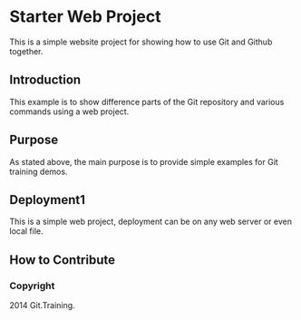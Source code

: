 # Starter Web Project

This is a simple website project for
showing how to use Git and Github together.

## Introduction

This example is to show difference parts of the Git
repository and various commands using a web project.

## Purpose

As stated above, the main purpose is to provide
simple examples for Git training demos.

## Deployment1

This is a simple web project, deployment
can be on any web server or even local file.

## How to Contribute

### Copyright

2014 Git.Training.
